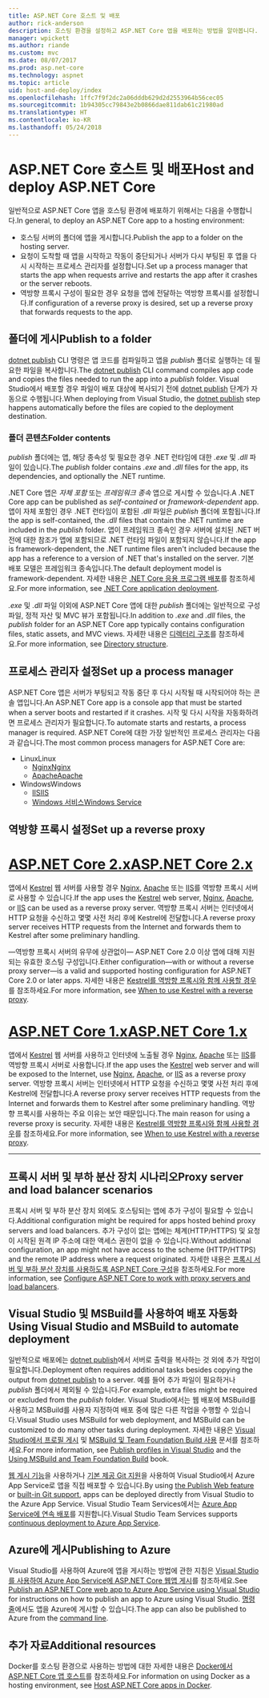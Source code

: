 ```yaml
---
title: ASP.NET Core 호스트 및 배포
author: rick-anderson
description: 호스팅 환경을 설정하고 ASP.NET Core 앱을 배포하는 방법을 알아봅니다.
manager: wpickett
ms.author: riande
ms.custom: mvc
ms.date: 08/07/2017
ms.prod: asp.net-core
ms.technology: aspnet
ms.topic: article
uid: host-and-deploy/index
ms.openlocfilehash: 1ffc7f9f2dc2a06dddb629d2d2553964b56cec05
ms.sourcegitcommit: 1b94305cc79843e2b0866dae811dab61c21980ad
ms.translationtype: HT
ms.contentlocale: ko-KR
ms.lasthandoff: 05/24/2018
---
```

# <a name="host-and-deploy-aspnet-core"></a><span data-ttu-id="a9490-103">ASP.NET Core 호스트 및 배포</span><span class="sxs-lookup"><span data-stu-id="a9490-103">Host and deploy ASP.NET Core</span></span>

<span data-ttu-id="a9490-104">일반적으로 ASP.NET Core 앱을 호스팅 환경에 배포하기 위해서는 다음을 수행합니다.</span><span class="sxs-lookup"><span data-stu-id="a9490-104">In general, to deploy an ASP.NET Core app to a hosting environment:</span></span>

* <span data-ttu-id="a9490-105">호스팅 서버의 폴더에 앱을 게시합니다.</span><span class="sxs-lookup"><span data-stu-id="a9490-105">Publish the app to a folder on the hosting server.</span></span>
* <span data-ttu-id="a9490-106">요청이 도착할 때 앱을 시작하고 작동이 중단되거나 서버가 다시 부팅된 후 앱을 다시 시작하는 프로세스 관리자를 설정합니다.</span><span class="sxs-lookup"><span data-stu-id="a9490-106">Set up a process manager that starts the app when requests arrive and restarts the app after it crashes or the server reboots.</span></span>
* <span data-ttu-id="a9490-107">역방향 프록시 구성이 필요한 경우 요청을 앱에 전달하는 역방향 프록시를 설정합니다.</span><span class="sxs-lookup"><span data-stu-id="a9490-107">If configuration of a reverse proxy is desired, set up a reverse proxy that forwards requests to the app.</span></span>

## <a name="publish-to-a-folder"></a><span data-ttu-id="a9490-108">폴더에 게시</span><span class="sxs-lookup"><span data-stu-id="a9490-108">Publish to a folder</span></span>

<span data-ttu-id="a9490-109">[dotnet publish](/dotnet/articles/core/tools/dotnet-publish) CLI 명령은 앱 코드를 컴파일하고 앱을 *publish* 폴더로 실행하는 데 필요한 파일을 복사합니다.</span><span class="sxs-lookup"><span data-stu-id="a9490-109">The [dotnet publish](/dotnet/articles/core/tools/dotnet-publish) CLI command compiles app code and copies the files needed to run the app into a *publish* folder.</span></span> <span data-ttu-id="a9490-110">Visual Studio에서 배포할 경우 파일이 배포 대상에 복사되기 전에 [dotnet publish](/dotnet/core/tools/dotnet-publish) 단계가 자동으로 수행됩니다.</span><span class="sxs-lookup"><span data-stu-id="a9490-110">When deploying from Visual Studio, the [dotnet publish](/dotnet/core/tools/dotnet-publish) step happens automatically before the files are copied to the deployment destination.</span></span>

### <a name="folder-contents"></a><span data-ttu-id="a9490-111">폴더 콘텐츠</span><span class="sxs-lookup"><span data-stu-id="a9490-111">Folder contents</span></span>

<span data-ttu-id="a9490-112">*publish* 폴더에는 앱, 해당 종속성 및 필요한 경우 .NET 런타임에 대한 *.exe* 및 *.dll* 파일이 있습니다.</span><span class="sxs-lookup"><span data-stu-id="a9490-112">The *publish* folder contains *.exe* and *.dll* files for the app, its dependencies, and optionally the .NET runtime.</span></span>

<span data-ttu-id="a9490-113">.NET Core 앱은 *자체 포함* 또는 *프레임워크 종속* 앱으로 게시할 수 있습니다.</span><span class="sxs-lookup"><span data-stu-id="a9490-113">A .NET Core app can be published as *self-contained* or *framework-dependent* app.</span></span> <span data-ttu-id="a9490-114">앱이 자체 포함인 경우 .NET 런타임이 포함된 *.dll* 파일은 *publish* 폴더에 포함됩니다.</span><span class="sxs-lookup"><span data-stu-id="a9490-114">If the app is self-contained, the *.dll* files that contain the .NET runtime are included in the *publish* folder.</span></span> <span data-ttu-id="a9490-115">앱이 프레임워크 종속인 경우 서버에 설치된 .NET 버전에 대한 참조가 앱에 포함되므로 .NET 런타임 파일이 포함되지 않습니다.</span><span class="sxs-lookup"><span data-stu-id="a9490-115">If the app is framework-dependent, the .NET runtime files aren't included because the app has a reference to a version of .NET that's installed on the server.</span></span> <span data-ttu-id="a9490-116">기본 배포 모델은 프레임워크 종속입니다.</span><span class="sxs-lookup"><span data-stu-id="a9490-116">The default deployment model is framework-dependent.</span></span> <span data-ttu-id="a9490-117">자세한 내용은 [.NET Core 응용 프로그램 배포](/dotnet/articles/core/deploying/index)를 참조하세요.</span><span class="sxs-lookup"><span data-stu-id="a9490-117">For more information, see [.NET Core application deployment](/dotnet/articles/core/deploying/index).</span></span>

<span data-ttu-id="a9490-118">*.exe* 및 *.dll* 파일 이외에 ASP.NET Core 앱에 대한 *publish* 폴더에는 일반적으로 구성 파일, 정적 자산 및 MVC 뷰가 포함됩니다.</span><span class="sxs-lookup"><span data-stu-id="a9490-118">In addition to *.exe* and *.dll* files, the *publish* folder for an ASP.NET Core app typically contains configuration files, static assets, and MVC views.</span></span> <span data-ttu-id="a9490-119">자세한 내용은 [디렉터리 구조](xref:host-and-deploy/directory-structure)를 참조하세요.</span><span class="sxs-lookup"><span data-stu-id="a9490-119">For more information, see [Directory structure](xref:host-and-deploy/directory-structure).</span></span>

## <a name="set-up-a-process-manager"></a><span data-ttu-id="a9490-120">프로세스 관리자 설정</span><span class="sxs-lookup"><span data-stu-id="a9490-120">Set up a process manager</span></span>

<span data-ttu-id="a9490-121">ASP.NET Core 앱은 서버가 부팅되고 작동 중단 후 다시 시작될 때 시작되어야 하는 콘솔 앱입니다.</span><span class="sxs-lookup"><span data-stu-id="a9490-121">An ASP.NET Core app is a console app that must be started when a server boots and restarted if it crashes.</span></span> <span data-ttu-id="a9490-122">시작 및 다시 시작을 자동화하려면 프로세스 관리자가 필요합니다.</span><span class="sxs-lookup"><span data-stu-id="a9490-122">To automate starts and restarts, a process manager is required.</span></span> <span data-ttu-id="a9490-123">ASP.NET Core에 대한 가장 일반적인 프로세스 관리자는 다음과 같습니다.</span><span class="sxs-lookup"><span data-stu-id="a9490-123">The most common process managers for ASP.NET Core are:</span></span>

* <span data-ttu-id="a9490-124">Linux</span><span class="sxs-lookup"><span data-stu-id="a9490-124">Linux</span></span>
  * [<span data-ttu-id="a9490-125">Nginx</span><span class="sxs-lookup"><span data-stu-id="a9490-125">Nginx</span></span>](xref:host-and-deploy/linux-nginx)
  * [<span data-ttu-id="a9490-126">Apache</span><span class="sxs-lookup"><span data-stu-id="a9490-126">Apache</span></span>](xref:host-and-deploy/linux-apache)
* <span data-ttu-id="a9490-127">Windows</span><span class="sxs-lookup"><span data-stu-id="a9490-127">Windows</span></span>
  * [<span data-ttu-id="a9490-128">IIS</span><span class="sxs-lookup"><span data-stu-id="a9490-128">IIS</span></span>](xref:host-and-deploy/iis/index)
  * [<span data-ttu-id="a9490-129">Windows 서비스</span><span class="sxs-lookup"><span data-stu-id="a9490-129">Windows Service</span></span>](xref:host-and-deploy/windows-service)

## <a name="set-up-a-reverse-proxy"></a><span data-ttu-id="a9490-130">역방향 프록시 설정</span><span class="sxs-lookup"><span data-stu-id="a9490-130">Set up a reverse proxy</span></span>

# <a name="aspnet-core-2xtabaspnetcore2x"></a>[<span data-ttu-id="a9490-131">ASP.NET Core 2.x</span><span class="sxs-lookup"><span data-stu-id="a9490-131">ASP.NET Core 2.x</span></span>](#tab/aspnetcore2x)

<span data-ttu-id="a9490-132">앱에서 [Kestrel](xref:fundamentals/servers/kestrel) 웹 서버를 사용할 경우 [Nginx](xref:host-and-deploy/linux-nginx), [Apache](xref:host-and-deploy/linux-apache) 또는 [IIS](xref:host-and-deploy/iis/index)를 역방향 프록시 서버로 사용할 수 있습니다.</span><span class="sxs-lookup"><span data-stu-id="a9490-132">If the app uses the [Kestrel](xref:fundamentals/servers/kestrel) web server, [Nginx](xref:host-and-deploy/linux-nginx), [Apache](xref:host-and-deploy/linux-apache), or [IIS](xref:host-and-deploy/iis/index) can be used as a reverse proxy server.</span></span> <span data-ttu-id="a9490-133">역방향 프록시 서버는 인터넷에서 HTTP 요청을 수신하고 몇몇 사전 처리 후에 Kestrel에 전달합니다.</span><span class="sxs-lookup"><span data-stu-id="a9490-133">A reverse proxy server receives HTTP requests from the Internet and forwards them to Kestrel after some preliminary handling.</span></span>

<span data-ttu-id="a9490-134">&mdash;역방향 프록시 서버의 유무에 상관없이&mdash; ASP.NET Core 2.0 이상 앱에 대해 지원되는 유효한 호스팅 구성입니다.</span><span class="sxs-lookup"><span data-stu-id="a9490-134">Either configuration&mdash;with or without a reverse proxy server&mdash;is a valid and supported hosting configuration for ASP.NET Core 2.0 or later apps.</span></span> <span data-ttu-id="a9490-135">자세한 내용은 [Kestrel를 역방향 프록시와 함께 사용할 경우](xref:fundamentals/servers/kestrel#when-to-use-kestrel-with-a-reverse-proxy)를 참조하세요.</span><span class="sxs-lookup"><span data-stu-id="a9490-135">For more information, see [When to use Kestrel with a reverse proxy](xref:fundamentals/servers/kestrel#when-to-use-kestrel-with-a-reverse-proxy).</span></span>

# <a name="aspnet-core-1xtabaspnetcore1x"></a>[<span data-ttu-id="a9490-136">ASP.NET Core 1.x</span><span class="sxs-lookup"><span data-stu-id="a9490-136">ASP.NET Core 1.x</span></span>](#tab/aspnetcore1x)

<span data-ttu-id="a9490-137">앱에서 [Kestrel](xref:fundamentals/servers/kestrel) 웹 서버를 사용하고 인터넷에 노출될 경우 [Nginx](xref:host-and-deploy/linux-nginx), [Apache](xref:host-and-deploy/linux-apache) 또는 [IIS](xref:host-and-deploy/iis/index)를 역방향 프록시 서버로 사용합니다.</span><span class="sxs-lookup"><span data-stu-id="a9490-137">If the app uses the [Kestrel](xref:fundamentals/servers/kestrel) web server and will be exposed to the Internet, use [Nginx](xref:host-and-deploy/linux-nginx), [Apache](xref:host-and-deploy/linux-apache), or [IIS](xref:host-and-deploy/iis/index) as a reverse proxy server.</span></span> <span data-ttu-id="a9490-138">역방향 프록시 서버는 인터넷에서 HTTP 요청을 수신하고 몇몇 사전 처리 후에 Kestrel에 전달합니다.</span><span class="sxs-lookup"><span data-stu-id="a9490-138">A reverse proxy server receives HTTP requests from the Internet and forwards them to Kestrel after some preliminary handling.</span></span> <span data-ttu-id="a9490-139">역방향 프록시를 사용하는 주요 이유는 보안 때문입니다.</span><span class="sxs-lookup"><span data-stu-id="a9490-139">The main reason for using a reverse proxy is security.</span></span> <span data-ttu-id="a9490-140">자세한 내용은 [Kestrel를 역방향 프록시와 함께 사용할 경우](xref:fundamentals/servers/kestrel?tabs=aspnetcore1x#when-to-use-kestrel-with-a-reverse-proxy)를 참조하세요.</span><span class="sxs-lookup"><span data-stu-id="a9490-140">For more information, see [When to use Kestrel with a reverse proxy](xref:fundamentals/servers/kestrel?tabs=aspnetcore1x#when-to-use-kestrel-with-a-reverse-proxy).</span></span>

---

## <a name="proxy-server-and-load-balancer-scenarios"></a><span data-ttu-id="a9490-141">프록시 서버 및 부하 분산 장치 시나리오</span><span class="sxs-lookup"><span data-stu-id="a9490-141">Proxy server and load balancer scenarios</span></span>

<span data-ttu-id="a9490-142">프록시 서버 및 부하 분산 장치 외에도 호스팅되는 앱에 추가 구성이 필요할 수 있습니다.</span><span class="sxs-lookup"><span data-stu-id="a9490-142">Additional configuration might be required for apps hosted behind proxy servers and load balancers.</span></span> <span data-ttu-id="a9490-143">추가 구성이 없는 앱에는 체계(HTTP/HTTPS) 및 요청이 시작된 원격 IP 주소에 대한 액세스 권한이 없을 수 있습니다.</span><span class="sxs-lookup"><span data-stu-id="a9490-143">Without additional configuration, an app might not have access to the scheme (HTTP/HTTPS) and the remote IP address where a request originated.</span></span> <span data-ttu-id="a9490-144">자세한 내용은 [프록시 서버 및 부하 분산 장치를 사용하도록 ASP.NET Core 구성](xref:host-and-deploy/proxy-load-balancer)을 참조하세요.</span><span class="sxs-lookup"><span data-stu-id="a9490-144">For more information, see [Configure ASP.NET Core to work with proxy servers and load balancers](xref:host-and-deploy/proxy-load-balancer).</span></span>

## <a name="using-visual-studio-and-msbuild-to-automate-deployment"></a><span data-ttu-id="a9490-145">Visual Studio 및 MSBuild를 사용하여 배포 자동화</span><span class="sxs-lookup"><span data-stu-id="a9490-145">Using Visual Studio and MSBuild to automate deployment</span></span>

<span data-ttu-id="a9490-146">일반적으로 배포에는 [dotnet publish](/dotnet/core/tools/dotnet-publish)에서 서버로 출력을 복사하는 것 외에 추가 작업이 필요합니다.</span><span class="sxs-lookup"><span data-stu-id="a9490-146">Deployment often requires additional tasks besides copying the output from [dotnet publish](/dotnet/core/tools/dotnet-publish) to a server.</span></span> <span data-ttu-id="a9490-147">예를 들어 추가 파일이 필요하거나 *publish* 폴더에서 제외될 수 있습니다.</span><span class="sxs-lookup"><span data-stu-id="a9490-147">For example, extra files might be required or excluded from the *publish* folder.</span></span> <span data-ttu-id="a9490-148">Visual Studio에서는 웹 배포에 MSBuild를 사용하고 MSBuild를 사용자 지정하여 배포 중에 많은 다른 작업을 수행할 수 있습니다.</span><span class="sxs-lookup"><span data-stu-id="a9490-148">Visual Studio uses MSBuild for web deployment, and MSBuild can be customized to do many other tasks during deployment.</span></span> <span data-ttu-id="a9490-149">자세한 내용은 [Visual Studio에서 프로필 게시](xref:host-and-deploy/visual-studio-publish-profiles) 및 [MSBuild 및 Team Foundation Build 사용](http://msbuildbook.com/) 문서를 참조하세요.</span><span class="sxs-lookup"><span data-stu-id="a9490-149">For more information, see [Publish profiles in Visual Studio](xref:host-and-deploy/visual-studio-publish-profiles) and the [Using MSBuild and Team Foundation Build](http://msbuildbook.com/) book.</span></span>

<span data-ttu-id="a9490-150">[웹 게시 기능](xref:tutorials/publish-to-azure-webapp-using-vs)을 사용하거나 [기본 제공 Git 지원](xref:host-and-deploy/azure-apps/azure-continuous-deployment)을 사용하여 Visual Studio에서 Azure App Service로 앱을 직접 배포할 수 있습니다.</span><span class="sxs-lookup"><span data-stu-id="a9490-150">By using [the Publish Web feature](xref:tutorials/publish-to-azure-webapp-using-vs) or [built-in Git support](xref:host-and-deploy/azure-apps/azure-continuous-deployment), apps can be deployed directly from Visual Studio to the Azure App Service.</span></span> <span data-ttu-id="a9490-151">Visual Studio Team Services에서는 [Azure App Service에 연속 배포](/vsts/build-release/apps/cd/azure/aspnet-core-to-azure-webapp?tabs=vsts)를 지원합니다.</span><span class="sxs-lookup"><span data-stu-id="a9490-151">Visual Studio Team Services supports [continuous deployment to Azure App Service](/vsts/build-release/apps/cd/azure/aspnet-core-to-azure-webapp?tabs=vsts).</span></span>

## <a name="publishing-to-azure"></a><span data-ttu-id="a9490-152">Azure에 게시</span><span class="sxs-lookup"><span data-stu-id="a9490-152">Publishing to Azure</span></span>

<span data-ttu-id="a9490-153">Visual Studio를 사용하여 Azure에 앱을 게시하는 방법에 관한 지침은 [Visual Studio를 사용하여 Azure App Service에 ASP.NET Core 웹앱 게시](xref:tutorials/publish-to-azure-webapp-using-vs)를 참조하세요.</span><span class="sxs-lookup"><span data-stu-id="a9490-153">See [Publish an ASP.NET Core web app to Azure App Service using Visual Studio](xref:tutorials/publish-to-azure-webapp-using-vs) for instructions on how to publish an app to Azure using Visual Studio.</span></span> <span data-ttu-id="a9490-154">[명령줄](xref:tutorials/publish-to-azure-webapp-using-cli)에서도 앱을 Azure에 게시할 수 있습니다.</span><span class="sxs-lookup"><span data-stu-id="a9490-154">The app can also be published to Azure from the [command line](xref:tutorials/publish-to-azure-webapp-using-cli).</span></span>

## <a name="additional-resources"></a><span data-ttu-id="a9490-155">추가 자료</span><span class="sxs-lookup"><span data-stu-id="a9490-155">Additional resources</span></span>

<span data-ttu-id="a9490-156">Docker를 호스팅 환경으로 사용하는 방법에 대한 자세한 내용은 [Docker에서 ASP.NET Core 앱 호스트](xref:host-and-deploy/docker/index)를 참조하세요.</span><span class="sxs-lookup"><span data-stu-id="a9490-156">For information on using Docker as a hosting environment, see [Host ASP.NET Core apps in Docker](xref:host-and-deploy/docker/index).</span></span>
